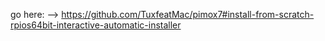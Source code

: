 go here:
--> https://github.com/TuxfeatMac/pimox7#install-from-scratch-rpios64bit-interactive-automatic-installer
